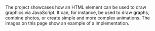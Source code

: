The <canvas> project showcases how an HTML element can be used to draw graphics via JavaScript. It can, for instance, be used to draw graphs, combine photos, or create simple and more complex animations. The images on this page show an example of a <canvas> implementation.
